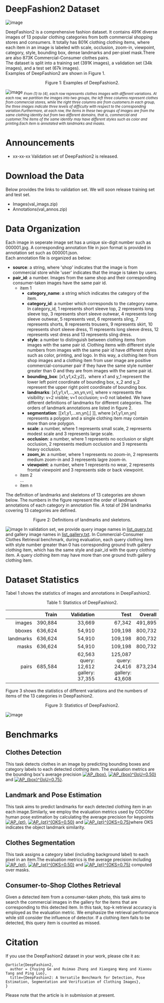 # DeepFashion2 Dataset
![image](https://github.com/switchablenorms/DeepFashion2/blob/master/image/deepfashion2_bigbang.png)

DeepFashion2 is a comprehensive fashion dataset. It contains 491K diverse images of 13 popular clothing categories from both 
commercial shopping stores and consumers. It totally has 801K clothing clothing items, where each item in an image is labeled 
with scale, occlusion, zoom-in, viewpoint, category, style, bounding box, dense landmarks and per-pixel mask.There are also 873K Commercial-Consumer clothes pairs.\
The dataset is split into a training set (391K images), a validation set (34k images), and a test set (67k images).\
Examples of DeepFashion2 are shown in Figure 1.

<p align='center'>Figure 1: Examples of DeepFashion2.</p>

![image](https://github.com/switchablenorms/DeepFashion2/blob/master/image/annotation.jpg)
*<sub>From (1) to (4), each row represents clothes images with different variations. At each row, we partition the images into two groups, the left three columns represent clothes from commercial stores, while the right three columns are from customers.In each group, the three images indicate three levels of difficulty with respect to the corresponding variation.Furthermore, at each row, the items in these two groups of images are from the same clothing identity but from two different domains, that is, commercial and customer.The items of the same identity may have different styles such as color and printing.Each item is annotated with landmarks and masks.*
# Announcements
* xx-xx-xx Validation set of DeepFashion2 is released.
 
# Download the Data
Below provides the links to validation set. We will soon release training set and test set.
* Images(val_imags.zip)
* Annotations(val_annos.zip)

# Data Organization
Each image in seperate image set has a unique six-digit number such as 000001.jpg. A corresponding annotation file in json
format is provided in annotation set such as 000001.json. \
Each annotation file is organized as below: 
* **source**: a string, where 'shop' indicates that the image is from commercial store while 'user' indicates that the image is taken by users.
* **pair_id**: a number. Images from the same shop and their corresponding consumer-taken images have the same pair id.
  * item 1 
    * **category_name**: a string which indicates the category of the item.
    * **category_id**: a number which corresponds to the category name. In category_id, 1 represents short sleeve top, 2 represents long sleeve top, 3 represents short sleeve outwear, 4 represents long sleeve outwear, 5 represents vest, 6 represents sling, 7 represents shorts, 8 represents trousers, 9 represents skirt, 10 represents short sleeve dress, 11 represents long sleeve dress, 12 represents vest dress and 13 represents sling dress.
    * **style**: a number to distinguish between clothing items from images with the same pair id. Clothing items with different style numbers from images with the same pair id have different styles such as color, printing, and logo. In this way, a clothing item from shop images and a clothing item from user image are positive commercial-consumer pair if they have the same style number greater than 0 and they are from images with the same pair id.
    * **bounding_box**: [x1,y1,x2,y2]，where x1 and y_1 represent the lower left point coordinate of bounding box, x_2 and y_2 represent the upper right point coordinate of bounding box. 
    * **landmarks**: [x1,y1,v1,...,xn,yn,vn], where v represents the visibility: v=2 visible; v=1 occlusion; v=0 not labeled. We have different definitions of landmarks for different categories. The orders of landmark annotations are listed in figure 2.
    * **segmentation**: [[x1,y1,...xn,yn],[ ]], where [x1,y1,xn,yn] represents a polygon and a single clothing item may contain more than one polygon.
    * **scale**: a number, where 1 represents small scale, 2 represents modest scale and 3 represents large scale.
    * **occlusion**: a number, where 1 represents no occlusion or slight occlusion, 2 represents medium occlusion and 3 represents heavy occlusion.
    * **zoom_in**: a number, where 1 represents no zoom-in, 2 represents medium zoom-in and 3 represents lagre zoom-in.
    * **viewpoint**: a number, where 1 represents no wear, 2 represents frontal viewpoint and 3 represents side or back viewpoint.
  * item 2\
  ...<br>
  * item n

The definition of landmarks and skeletons of 13 categories are shown below. The numbers in the figure represent the order of landmark annotations of each category in annotation file. A total of 294 landmarks covering 13 categories are defined.

<p align='center'>Figure 2: Definitions of landmarks and skeletons.</p>

![image](https://github.com/switchablenorms/DeepFashion2/blob/master/image/cls.jpg)
In validation set, we provide query image names in [list_query.txt](https://github.com/switchablenorms/DeepFashion2/blob/master/data/val/list_query.txt) and gallery image names in [list_gallery.txt](https://github.com/switchablenorms/DeepFashion2/blob/master/data/val/list_gallery.txt). In Commercial-Consumer Clothes Retrieval benchmark, during evaluation, each query clothing item with style number greater than 0 has corresponding ground truth gallery clothing item, which has the same style and pair_id with the query clothing item. A query clothing item may have more than one ground truth gallery clothing item.

# Dataset Statistics
Tabel 1 shows the statistics of images and annotations in DeepFashion2.

<p align='center'>Table 1: Statistics of DeepFashion2.</p>

| | Train | Validation | Test | Overall |  
|---:|---:|---:|---:|---:|
|images|390,884|33,669|67,342|491,895|
|bboxes|636,624|54,910|109,198|800,732|
|landmarks|636,624|54,910|109,198|800,732|
|masks|636,624|54,910|109,198|800,732|
|pairs|685,584|62,563<br/>query: &nbsp;&nbsp;12,612<br/>gallery: 37,355|125,087<br/>query: &nbsp;&nbsp;24,416<br/>gallery: 43,608|873,234|

Figure 3 shows the statistics of different variations and the numbers of items of the 13 categories in DeepFashion2.

<p align='center'>Figure 3: Statistics of DeepFashion2.</p>

![image](https://github.com/switchablenorms/DeepFashion2/blob/master/image/statistics.jpg)

# Benchmarks
## Clothes Detection
This task detects clothes in an image by predicting bounding boxes and category labels to each detected clothing item.
The evaluation metrics are the bounding box's average precision <a href="https://www.codecogs.com/eqnedit.php?latex=AP_{box}" target="_blank"><img src="https://latex.codecogs.com/gif.latex?AP_{box}" title="AP_{box}" /></a>, <a href="https://www.codecogs.com/eqnedit.php?latex=AP_{box}^{IoU=0.50}" target="_blank"><img src="https://latex.codecogs.com/gif.latex?AP_{box}^{IoU=0.50}" title="AP_{box}^{IoU=0.50}" /></a> and <a href="https://www.codecogs.com/eqnedit.php?latex=AP_{box}^{IoU=0.75}" target="_blank"><img src="https://latex.codecogs.com/gif.latex?AP_{box}^{IoU=0.75}" title="AP_{box}^{IoU=0.75}" /></a>.
## Landmark and Pose Estimation
This task aims to predict landmarks for each detected clothing item in an each image.Similarly, we employ the evaluation metrics used by COCOfor human pose estimation by calculating the average precision for keypoints <a href="https://www.codecogs.com/eqnedit.php?latex=AP_{pt}" target="_blank"><img src="https://latex.codecogs.com/gif.latex?AP_{pt}" title="AP_{pt}" /></a>, <a href="https://www.codecogs.com/eqnedit.php?latex=AP_{pt}^{OKS=0.50}" target="_blank"><img src="https://latex.codecogs.com/gif.latex?AP_{pt}^{OKS=0.50}" title="AP_{pt}^{OKS=0.50}" /></a> and <a href="https://www.codecogs.com/eqnedit.php?latex=AP_{pt}^{OKS=0.75}" target="_blank"><img src="https://latex.codecogs.com/gif.latex?AP_{pt}^{OKS=0.75}" title="AP_{pt}^{OKS=0.75}" /></a>where OKS indicates the object landmark similarity.
## Clothes Segmentation
This task assigns a category label (including background label) to each pixel in an item.The evaluation metrics is the average precision including  <a href="https://www.codecogs.com/eqnedit.php?latex=AP_{pt}" target="_blank"><img src="https://latex.codecogs.com/gif.latex?AP_{pt}" title="AP_{pt}" /></a>, <a href="https://www.codecogs.com/eqnedit.php?latex=AP_{pt}^{OKS=0.50}" target="_blank"><img src="https://latex.codecogs.com/gif.latex?AP_{pt}^{OKS=0.50}" title="AP_{pt}^{OKS=0.50}" /></a> and <a href="https://www.codecogs.com/eqnedit.php?latex=AP_{pt}^{OKS=0.75}" target="_blank"><img src="https://latex.codecogs.com/gif.latex?AP_{pt}^{OKS=0.75}" title="AP_{pt}^{OKS=0.75}" /></a> computed over masks.
## Consumer-to-Shop Clothes Retrieval
Given a detected item from a consumer-taken photo, this task aims to search the commercial images in the gallery for the items that are corresponding to this detected item. In this task, top-k retrieval accuracy is employed as the evaluation metric. We emphasize the retrieval performance while still consider the influence of detector. If a clothing item fails to be detected, this query item is counted as missed.
# Citation
If you use the DeepFashion2 dataset in your work, please cite it as:
```
@article{DeepFashion2,
  author = {Yuying Ge and Ruimao Zhang and Xiaogang Wang and Xiaoou Tang and Ping Luo},
  title={DeepFashion2: A Versatile Benchmark for Detection, Pose Estimation, Segmentation and Verification of Clothing Images},
}
```
Please note that the article is in submission at present.

